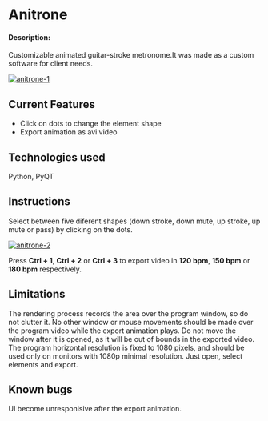 # Anitrone

#### Description:
Customizable animated guitar-stroke metronome.It was made as a custom software for client needs.

<a href="https://ibb.co/pJRWCzr"><img src="https://i.ibb.co/Fg0sGwq/anitrone-1.png" alt="anitrone-1" border="0"></a>

## Current Features

- Click on dots to change the element shape
- Export animation as avi video

## Technologies used

Python, PyQT

## Instructions

Select between five diferent shapes (down stroke, down mute, up stroke, up mute or pass) by clicking on the dots.

<a href="https://ibb.co/4jHCTCR"><img src="https://i.ibb.co/zSzCRCV/anitrone-2.png" alt="anitrone-2" border="0"></a>

Press **Ctrl + 1**, **Ctrl + 2** or **Ctrl + 3** to export video in **120 bpm**, **150 bpm** or **180 bpm** respectively.

## Limitations

The rendering process records the area over the program window, so do not clutter it. No other window or mouse movements should be made over the program video while the export animation plays.
Do not move the window after it is opened, as it will be out of bounds in the exported video.
The program horizontal resolution is fixed to 1080 pixels, and should be used only on monitors with 1080p minimal resolution.
Just open, select elements and export.

## Known bugs

UI become unresponisive after the export animation.

